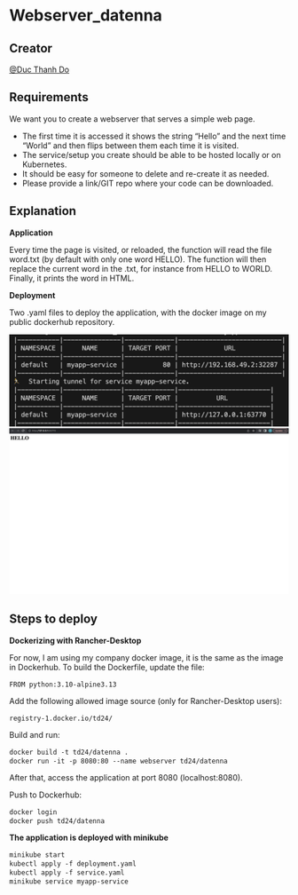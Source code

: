 # Webserver_datenna

## Creator

[@Duc Thanh Do]()

## Requirements

We want you to create a webserver that serves a simple web page.

+ The first time it is accessed it shows the string “Hello” and the next time “World” and then flips between them each time it is visited.
+ The service/setup you create should be able to be hosted locally or on Kubernetes.
+ It should be easy for someone to delete and re-create it as needed.
+ Please provide a link/GIT repo where your code can be downloaded.

## Explanation

**Application**
 
Every time the page is visited, or reloaded, the function will read the file word.txt (by default with only one word HELLO).
The function will then replace the current word in the .txt, for instance from HELLO to WORLD.
Finally, it prints the word in HTML.

**Deployment**

Two .yaml files to deploy the application, with the docker image on my public dockerhub repository.

![Terminal](./images/minikube.png)
![Port in Localhost](./images/port_localhost.png)

## Steps to deploy

**Dockerizing with Rancher-Desktop**

For now, I am using my company docker image, it is the same as the image in Dockerhub. To build the Dockerfile, update the file:
	
	FROM python:3.10-alpine3.13

Add the following allowed image source (only for Rancher-Desktop users):
	
	registry-1.docker.io/td24/

Build and run:
	
	docker build -t td24/datenna .
	docker run -it -p 8080:80 --name webserver td24/datenna
After that, access the application at port 8080 (localhost:8080).

Push to Dockerhub:
	
	docker login
	docker push td24/datenna

**The application is deployed with minikube**
	
	minikube start
	kubectl apply -f deployment.yaml
	kubectl apply -f service.yaml
	minikube service myapp-service
	